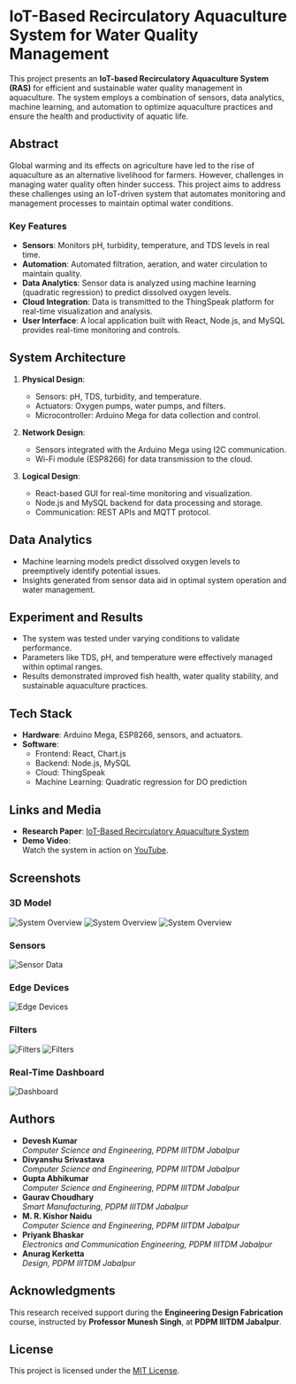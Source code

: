 

# IoT-Based Recirculatory Aquaculture System for Water Quality Management

This project presents an **IoT-based Recirculatory Aquaculture System (RAS)** for efficient and sustainable water quality management in aquaculture. The system employs a combination of sensors, data analytics, machine learning, and automation to optimize aquaculture practices and ensure the health and productivity of aquatic life.

## Abstract

Global warming and its effects on agriculture have led to the rise of aquaculture as an alternative livelihood for farmers. However, challenges in managing water quality often hinder success. This project aims to address these challenges using an IoT-driven system that automates monitoring and management processes to maintain optimal water conditions.

### Key Features
- **Sensors**: Monitors pH, turbidity, temperature, and TDS levels in real time.
- **Automation**: Automated filtration, aeration, and water circulation to maintain quality.
- **Data Analytics**: Sensor data is analyzed using machine learning (quadratic regression) to predict dissolved oxygen levels.
- **Cloud Integration**: Data is transmitted to the ThingSpeak platform for real-time visualization and analysis.
- **User Interface**: A local application built with React, Node.js, and MySQL provides real-time monitoring and controls.

## System Architecture

1. **Physical Design**:  
   - Sensors: pH, TDS, turbidity, and temperature.  
   - Actuators: Oxygen pumps, water pumps, and filters.
   - Microcontroller: Arduino Mega for data collection and control.

2. **Network Design**:  
   - Sensors integrated with the Arduino Mega using I2C communication.  
   - Wi-Fi module (ESP8266) for data transmission to the cloud.

3. **Logical Design**:  
   - React-based GUI for real-time monitoring and visualization.  
   - Node.js and MySQL backend for data processing and storage.  
   - Communication: REST APIs and MQTT protocol.

## Data Analytics

- Machine learning models predict dissolved oxygen levels to preemptively identify potential issues.  
- Insights generated from sensor data aid in optimal system operation and water management.

## Experiment and Results

- The system was tested under varying conditions to validate performance.
- Parameters like TDS, pH, and temperature were effectively managed within optimal ranges.
- Results demonstrated improved fish health, water quality stability, and sustainable aquaculture practices.

## Tech Stack

- **Hardware**: Arduino Mega, ESP8266, sensors, and actuators.
- **Software**:  
  - Frontend: React, Chart.js  
  - Backend: Node.js, MySQL  
  - Cloud: ThingSpeak  
  - Machine Learning: Quadratic regression for DO prediction

## Links and Media

- **Research Paper**: [IoT-Based Recirculatory Aquaculture System](https://drive.google.com/file/d/1HV-2MJIcpb7T-Jt412H4ThOhSRyXHhsM/view?usp=sharing)
- **Demo Video**:  
  Watch the system in action on [YouTube](https://www.youtube.com/playlist?list=PLvIKovsEUP5oEnbTDDrP6dU-rE4tYMDMv).  

## Screenshots

### 3D Model
![System Overview](https://github.com/deveshanurag/EDP-IOT-Based-RAS-System-for-Water-Quality-Management/blob/main/edp-pic/4.png)
![System Overview](https://github.com/deveshanurag/EDP-IOT-Based-RAS-System-for-Water-Quality-Management/blob/main/edp-pic/5.png)
![System Overview](https://github.com/deveshanurag/EDP-IOT-Based-RAS-System-for-Water-Quality-Management/blob/main/edp-pic/7.png)

### Sensors
![Sensor Data](https://github.com/deveshanurag/EDP-IOT-Based-RAS-System-for-Water-Quality-Management/blob/main/edp-pic/fig-3-sensor.jpg)

### Edge Devices
![Edge Devices](https://github.com/deveshanurag/EDP-IOT-Based-RAS-System-for-Water-Quality-Management/blob/main/edp-pic/fig-1-edge.jpg)

### Filters
![Filters](https://github.com/deveshanurag/EDP-IOT-Based-RAS-System-for-Water-Quality-Management/blob/main/edp-pic/filter.jpg)
![Filters](https://github.com/deveshanurag/EDP-IOT-Based-RAS-System-for-Water-Quality-Management/blob/main/edp-pic/sponge%20filter.jpg)

### Real-Time Dashboard
![Dashboard](https://github.com/deveshanurag/EDP-IOT-Based-RAS-System-for-Water-Quality-Management/blob/main/edp-pic/WhatsApp%20Image%202024-05-06%20at%2022.54.58_44a01cf6.jpg)

## Authors

- **Devesh Kumar**  
  *Computer Science and Engineering, PDPM IIITDM Jabalpur*  
- **Divyanshu Srivastava**  
  *Computer Science and Engineering, PDPM IIITDM Jabalpur*  
- **Gupta Abhikumar**  
  *Computer Science and Engineering, PDPM IIITDM Jabalpur*  
- **Gaurav Choudhary**  
  *Smart Manufacturing, PDPM IIITDM Jabalpur*  
- **M. R. Kishor Naidu**  
  *Computer Science and Engineering, PDPM IIITDM Jabalpur*  
- **Priyank Bhaskar**  
  *Electronics and Communication Engineering, PDPM IIITDM Jabalpur*  
- **Anurag Kerketta**  
  *Design, PDPM IIITDM Jabalpur*  

## Acknowledgments

This research received support during the **Engineering Design Fabrication** course, instructed by **Professor Munesh Singh**, at **PDPM IIITDM Jabalpur**.

## License

This project is licensed under the [MIT License](LICENSE).



